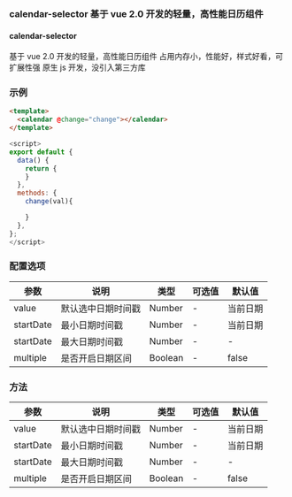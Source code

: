 ### calendar-selector 基于 vue 2.0 开发的轻量，高性能日历组件

#### calendar-selector
基于 vue 2.0 开发的轻量，高性能日历组件
占用内存小，性能好，样式好看，可扩展性强
原生 js 开发，没引入第三方库


### 示例
<ClientOnly>
<example-calendar></example-calendar>
</ClientOnly>


``` html
<template>
  <calendar @change="change"></calendar>
</template>
```
``` js
<script>
export default {
  data() {
    return {
    }
  },
  methods: {
    change(val){

    }
  },
};
</script>
```

### 配置选项
| 参数 | 说明 | 类型 | 可选值 | 默认值 |
|-|-|-|-|-|
| value | 默认选中日期时间戳 | Number | - | 当前日期 |
| startDate | 最小日期时间戳 | Number | - | 当前日期 |
| startDate | 最大日期时间戳 | Number | - | - |
| multiple | 是否开启日期区间 | Boolean | - | false |



### 方法
| 参数 | 说明 | 类型 | 可选值 | 默认值 |
|-|-|-|-|-|
| value | 默认选中日期时间戳 | Number | - | 当前日期 |
| startDate | 最小日期时间戳 | Number | - | 当前日期 |
| startDate | 最大日期时间戳 | Number | - | - |
| multiple | 是否开启日期区间 | Boolean | - | false |